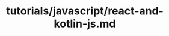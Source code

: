 ---
title: tutorials/javascript/react-and-kotlin-js.md
showAuthorInfo: false
redirect_path: https://kotlinlang.orghttps://play.kotlinlang.org/hands-on/Building%20Web%20Applications%20with%20React%20and%20Kotlin%20JS/01_Introduction
---